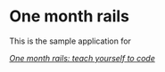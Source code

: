 # One month rails

This is the sample application for 

[*One month rails: teach yourself to code*](http://onemonthrails.com)
